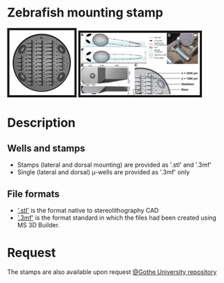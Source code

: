 # Zebrafish mounting stamp

<p float="centre">
  <img src="/v4_B_300.gif?raw=true" border="5" width=30% />
  <img src="/v4_B_fig1.jpg?raw=true" border="5" width=55% /> 
</p>

# Description

## Wells and stamps

- Stamps (lateral and dorsal mounting) are provided as '.stl' and '.3mf'
- Single (lateral and dorsal) µ-wells are provided as '.3mf' only

## File formats

- ['.stl'](https://en.wikipedia.org/wiki/STL_(file_format)) is the format native to stereolithography CAD
- ['.3mf'](https://en.wikipedia.org/wiki/3D_Manufacturing_Format) is the format standard in which the files had been created using MS 3D Builder.

# Request

The stamps are also available upon request [@Gothe University repository](http://innovectis.de/technologien/goethe-depository/3d-printed-stamp-for-standardized-mounting-and-high-content-confocal-imaging-of-zebrafish-embryos/)

